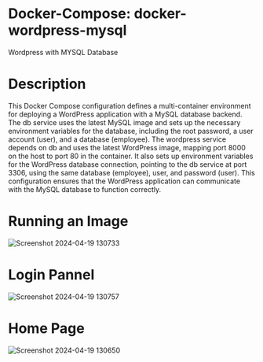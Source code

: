 # Docker-Compose: docker-wordpress-mysql
Wordpress with MYSQL Database

# Description
This Docker Compose configuration defines a multi-container environment for deploying a WordPress application with a MySQL database backend. The db service uses the latest MySQL image and sets up the necessary environment variables for the database, including the root password, a user account (user), and a database (employee). The wordpress service depends on db and uses the latest WordPress image, mapping port 8000 on the host to port 80 in the container. It also sets up environment variables for the WordPress database connection, pointing to the db service at port 3306, using the same database (employee), user, and password (user). This configuration ensures that the WordPress application can communicate with the MySQL database to function correctly.

# Running an Image
![Screenshot 2024-04-19 130733](https://github.com/A1iw4r3/docker-wordpress-mysql/assets/124252109/84dff503-6816-4e83-9305-1d663b427655)

# Login Pannel
![Screenshot 2024-04-19 130757](https://github.com/A1iw4r3/docker-wordpress-mysql/assets/124252109/d9769392-e23e-4e79-87e3-e865d59b262d)

# Home Page
![Screenshot 2024-04-19 130650](https://github.com/A1iw4r3/docker-wordpress-mysql/assets/124252109/5b9a700f-8434-4733-a0fc-792a4beedadb)
